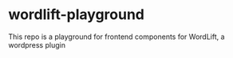 # wordlift-playground
This repo is a playground for frontend components for WordLift, a wordpress plugin
